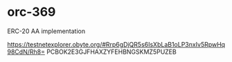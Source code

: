 # orc-369
ERC-20 AA implementation

https://testnetexplorer.obyte.org/#Rrp6gDjQR5s6IsXbLaB1oLP3nxIv5RpwHq98CdN/Rh8=
PCBOK2E3GJFHAXZYFEHBNGSKMZ5PUZEB
